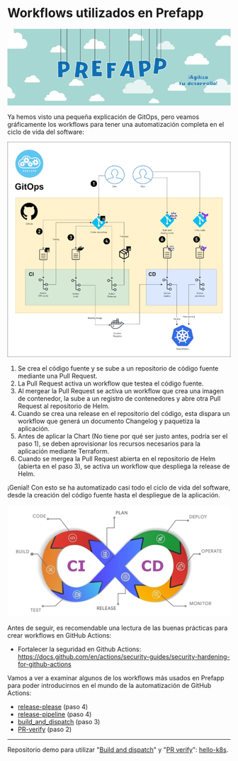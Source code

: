 
# Workflows utilizados en Prefapp

<div style="text-align: center;">
  <div style="margin: 0 auto;">

![](../../_media/04_workflow/prefapp_wf.webp)

  </div>
</div>

Ya hemos visto una pequeña explicación de GitOps, pero veamos gráficamente los workflows para tener una automatización completa en el ciclo de vida del software:

<div style="text-align: center;">
  <div style="margin: 0 auto;">

![](../../_media/04_workflow/gitops_prefapp.webp)

  </div>
</div>

1. Se crea el código fuente y se sube a un repositorio de código fuente mediante una Pull Request.
2. La Pull Request activa un workflow que testea el código fuente.
3. Al mergear la Pull Request se activa un workflow que crea una imagen de contenedor, la sube a un registro de contenedores y abre otra Pull Request al repositorio de Helm.
4. Cuando se crea una release en el repositorio del código, esta dispara un workflow que generá un documento Changelog y paquetiza la aplicación.
5. Antes de aplicar la Chart (No tiene por qué ser justo antes, podría ser el paso 1), se deben aprovisionar los recursos necesarios para la aplicación mediante Terraform.
6. Cuando se mergea la Pull Request abierta en el repositorio de Helm (abierta en el paso 3), se activa un workflow que despliega la release de Helm.

¡Genial! Con esto se ha automatizado casi todo el ciclo de vida del software, desde la creación del código fuente hasta el despliegue de la aplicación.

<div style="text-align: center;">
  <div style="margin: 0 auto;">

![](../../_media/04_workflow/cicd.webp)

  </div>
</div>

Antes de seguir, es recomendable una lectura de las buenas prácticas para crear workflows en GitHub Actions:

- Fortalecer la seguridad en Github Actions: https://docs.github.com/en/actions/security-guides/security-hardening-for-github-actions

Vamos a ver a examinar algunos de los workflows más usados en Prefapp para poder introducirnos en el mundo de la automatización de GitHub Actions:

- [release-please](./05_release-please.md) (paso 4)
- [release-pipeline](./07_release-pipeline.md) (paso 4)
- [build_and_dispatch](./06_build_and_dispatch.md) (paso 3)
- [PR-verify](./04_pr_verify.md) (paso 2)

---

Repositorio demo para utilizar "[Build and dispatch](https://github.com/prefapp/hello-k8s/blob/main/.github/workflows/build_and_dispatch.yaml)" y "[PR verify](https://github.com/prefapp/hello-k8s/blob/main/.github/workflows/pr_verify.yaml)": [hello-k8s](https://github.com/prefapp/hello-k8s/tree/main/.github).

